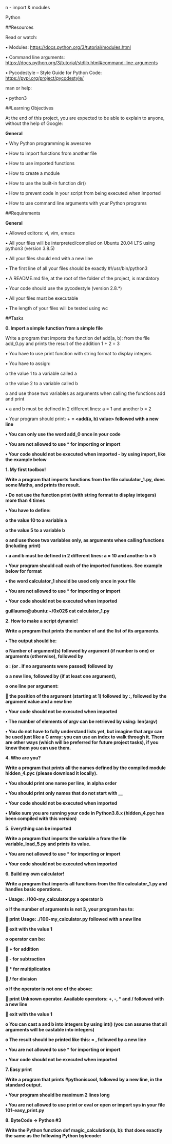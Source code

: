 
n - import & modules

Python

##Resources

Read or watch:

•	Modules: https://docs.python.org/3/tutorial/modules.html 

•	Command line arguments: https://docs.python.org/3/tutorial/stdlib.html#command-line-arguments 

•	Pycodestyle – Style Guide for Python Code: https://pypi.org/project/pycodestyle/

man or help:

•	python3

##Learning Objectives

At the end of this project, you are expected to be able to explain to anyone, without the help of Google:

**General**

•	Why Python programming is awesome

•	How to import functions from another file

•	How to use imported functions

•	How to create a module

•	How to use the built-in function dir()

•	How to prevent code in your script from being executed when imported

•	How to use command line arguments with your Python programs

##Requirements

**General**

•	Allowed editors: vi, vim, emacs

•	All your files will be interpreted/compiled on Ubuntu 20.04 LTS using python3 (version 3.8.5)

•	All your files should end with a new line

•	The first line of all your files should be exactly #!/usr/bin/python3

•	A README.md file, at the root of the folder of the project, is mandatory

•	Your code should use the pycodestyle (version 2.8.*)

•	All your files must be executable

•	The length of your files will be tested using wc

##Tasks

**0. Import a simple function from a simple file**

Write a program that imports the function def add(a, b): from the file add_0.py and prints the result of the addition 1 + 2 = 3

•	You have to use print function with string format to display integers

•	You have to assign:

o	the value 1 to a variable called a

o	the value 2 to a variable called b

o	and use those two variables as arguments when calling the functions add and print

•	a and b must be defined in 2 different lines: a = 1 and another b = 2

•	Your program should print: <a value> + <b value> = <add(a, b) value> followed with a new line

•	You can only use the word add_0 once in your code

•	You are not allowed to use * for importing or __import__

•	Your code should not be executed when imported - by using __import__, like the example below

**1. My first toolbox!**

Write a program that imports functions from the file calculator_1.py, does some Maths, and prints the result.

•	Do not use the function print (with string format to display integers) more than 4 times

•	You have to define:

o	the value 10 to a variable a

o	the value 5 to a variable b

o	and use those two variables only, as arguments when calling functions (including print)

•	a and b must be defined in 2 different lines: a = 10 and another b = 5

•	Your program should call each of the imported functions. See example below for format

•	the word calculator_1 should be used only once in your file

•	You are not allowed to use * for importing or __import__

•	Your code should not be executed when imported

guillaume@ubuntu:~/0x02$ cat calculator_1.py

**2. How to make a script dynamic!**

Write a program that prints the number of and the list of its arguments.

•	The output should be:

o	Number of argument(s) followed by argument (if number is one) or arguments (otherwise), followed by

o	: (or . if no arguments were passed) followed by

o	a new line, followed by (if at least one argument),

o	one line per argument:

	the position of the argument (starting at 1) followed by :, followed by the argument value and a new line

•	Your code should not be executed when imported

•	The number of elements of argv can be retrieved by using: len(argv)

•	You do not have to fully understand lists yet, but imagine that argv can be used just like a C array: you can use an index to walk through it. There are other ways (which will be preferred for future project tasks), if you know them you can use them.

**4. Who are you?**

Write a program that prints all the names defined by the compiled module hidden_4.pyc (please download it locally).

•	You should print one name per line, in alpha order

•	You should print only names that do not start with __

•	Your code should not be executed when imported

•	Make sure you are running your code in Python3.8.x (hidden_4.pyc has been compiled with this version)

**5. Everything can be imported**

Write a program that imports the variable a from the file variable_load_5.py and prints its value.

•	You are not allowed to use * for importing or __import__

•	Your code should not be executed when imported

**6. Build my own calculator!**

Write a program that imports all functions from the file calculator_1.py and handles basic operations.

•	Usage: ./100-my_calculator.py a operator b

o	If the number of arguments is not 3, your program has to:

	print Usage: ./100-my_calculator.py <a> <operator> <b> followed with a new line

	exit with the value 1

o	operator can be:

	+ for addition

	- for subtraction

	* for multiplication

	/ for division

o	If the operator is not one of the above:

	print Unknown operator. Available operators: +, -, * and / followed with a new line

	exit with the value 1

o	You can cast a and b into integers by using int() (you can assume that all arguments will be castable into integers)

o	The result should be printed like this: <a> <operator> <b> = <result>, followed by a new line

•	You are not allowed to use * for importing or __import__

•	Your code should not be executed when imported

**7. Easy print**



Write a program that prints #pythoniscool, followed by a new line, in the standard output.

•	Your program should be maximum 2 lines long

•	You are not allowed to use print or eval or open or import sys in your file 101-easy_print.py



**8. ByteCode -> Python #3**

Write the Python function def magic_calculation(a, b): that does exactly the same as the following Python bytecode:




